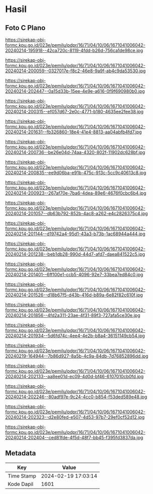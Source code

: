 # Hasil

## Foto C Plano

https://sirekap-obj-formc.kpu.go.id/023e/pemilu/pdpr/16/71/04/10/06/1671041006042-20240214-195918--42ca720c-8119-4fdd-b26d-756ca1de98ce.jpg

https://sirekap-obj-formc.kpu.go.id/023e/pemilu/pdpr/16/71/04/10/06/1671041006042-20240214-200059--0327017e-f8c2-46e8-9a9f-ab4c9da53530.jpg

https://sirekap-obj-formc.kpu.go.id/023e/pemilu/pdpr/16/71/04/10/06/1671041006042-20240214-202447--0a15d33b-15ee-4e9e-a616-0f9f690980b0.jpg

https://sirekap-obj-formc.kpu.go.id/023e/pemilu/pdpr/16/71/04/10/06/1671041006042-20240214-200315--ef057d67-2e0c-4771-b180-4635ee2fee38.jpg

https://sirekap-obj-formc.kpu.go.id/023e/pemilu/pdpr/16/71/04/10/06/1671041006042-20240214-201631--fb326860-18e4-41e4-8813-aa04abfb4fd7.jpg

https://sirekap-obj-formc.kpu.go.id/023e/pemilu/pdpr/16/71/04/10/06/1671041006042-20240214-200736--be26e04d-74aa-4320-802f-11902dc628bf.jpg

https://sirekap-obj-formc.kpu.go.id/023e/pemilu/pdpr/16/71/04/10/06/1671041006042-20240214-200835--ee9d06ba-e91b-475c-913c-5cc9c40613c8.jpg

https://sirekap-obj-formc.kpu.go.id/023e/pemilu/pdpr/16/71/04/10/06/1671041006042-20240214-200923--267af70e-7ba6-4dea-89e6-4676f0cbc6b4.jpg

https://sirekap-obj-formc.kpu.go.id/023e/pemilu/pdpr/16/71/04/10/06/1671041006042-20240214-201057--db63b792-852b-4ac8-a262-e4c2826375c4.jpg

https://sirekap-obj-formc.kpu.go.id/023e/pemilu/pdpr/16/71/04/10/06/1671041006042-20240214-201144--d19742a4-95d1-43a3-b73b-1ac68944a444.jpg

https://sirekap-obj-formc.kpu.go.id/023e/pemilu/pdpr/16/71/04/10/06/1671041006042-20240214-201238--beb1db28-990d-44d7-afd7-daea841522c5.jpg

https://sirekap-obj-formc.kpu.go.id/023e/pemilu/pdpr/16/71/04/10/06/1671041006042-20240214-201401--6ff100e1-ccb5-4096-92e7-33bea7ed84c0.jpg

https://sirekap-obj-formc.kpu.go.id/023e/pemilu/pdpr/16/71/04/10/06/1671041006042-20240214-201526--d18b67f5-d43b-416d-b89a-6e82f82c610f.jpg

https://sirekap-obj-formc.kpu.go.id/023e/pemilu/pdpr/16/71/04/10/06/1671041006042-20240214-201856--4fd2a311-23ae-4f31-89f3-727afa5ce30e.jpg

https://sirekap-obj-formc.kpu.go.id/023e/pemilu/pdpr/16/71/04/10/06/1671041006042-20240214-201934--5d6fd74c-4ee4-4e2b-b8a4-36151149cb54.jpg

https://sirekap-obj-formc.kpu.go.id/023e/pemilu/pdpr/16/71/04/10/06/1671041006042-20240219-164944--7b86d927-8a5b-4c9a-84db-7d76852896dd.jpg

https://sirekap-obj-formc.kpu.go.id/023e/pemilu/pdpr/16/71/04/10/06/1671041006042-20240214-202133--aa8ee01d-ec09-4d0d-bf46-6107010cb0fd.jpg

https://sirekap-obj-formc.kpu.go.id/023e/pemilu/pdpr/16/71/04/10/06/1671041006042-20240214-202246--80adf97e-9c24-4cc0-b854-f53ded589e48.jpg

https://sirekap-obj-formc.kpu.go.id/023e/pemilu/pdpr/16/71/04/10/06/1671041006042-20240214-202323--d2e80fed-e507-4d53-97b7-29ef0cf52d12.jpg

https://sirekap-obj-formc.kpu.go.id/023e/pemilu/pdpr/16/71/04/10/06/1671041006042-20240214-202404--ced81fde-4f5d-48f7-bb45-f395fd3837da.jpg


## Metadata

| Key        | Value               |
| ---------- | ------------------- |
| Time Stamp | 2024-02-19 17:03:14 |
| Kode Dapil | 1601                |




